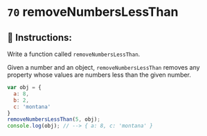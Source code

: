 # `70` removeNumbersLessThan

## 📝 Instructions:

Write a function called `removeNumbersLessThan`.

Given a number and an object, `removeNumbersLessThan` removes any property whose values are numbers less than the given number.


```Javascript
var obj = {
  a: 8,
  b: 2,
  c: 'montana'
}
removeNumbersLessThan(5, obj);
console.log(obj); // --> { a: 8, c: 'montana' }
```